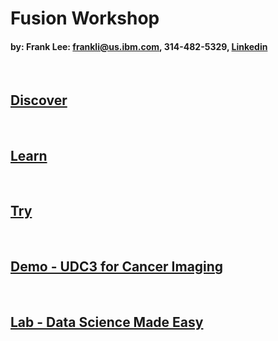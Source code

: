 # Fusion Workshop


#### by: Frank Lee: frankli@us.ibm.com, 314-482-5329, [Linkedin](https://linkedin.com/in/drfranknlee/) 

<BR>


## [Discover](f01-discover.md)

<BR>
  
## [Learn](f02-learn.md)

<BR>

## [Try](f03-try.md)

<BR>
  
## [Demo - UDC3 for Cancer Imaging](demo/udc3-cancer-imaging.md)

  <BR>

## [Lab - Data Science Made Easy](lab/hpdalab-license-plate.md)
